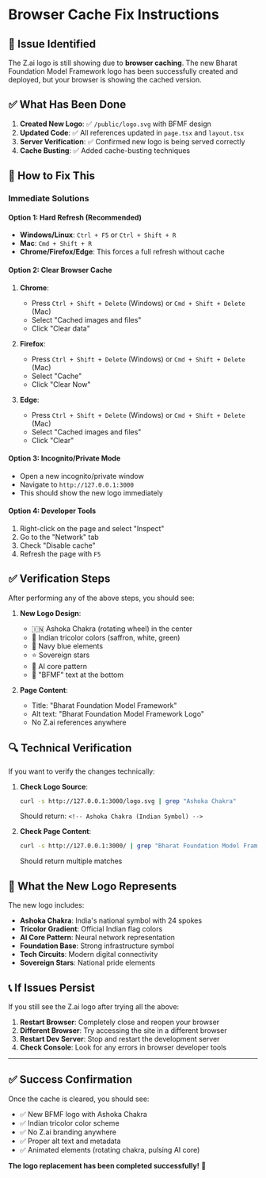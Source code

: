 # Browser Cache Fix Instructions

## 🚨 Issue Identified

The Z.ai logo is still showing due to **browser caching**. The new Bharat Foundation Model Framework logo has been successfully created and deployed, but your browser is showing the cached version.

## ✅ What Has Been Done

1. **Created New Logo**: ✅ `/public/logo.svg` with BFMF design
2. **Updated Code**: ✅ All references updated in `page.tsx` and `layout.tsx`
3. **Server Verification**: ✅ Confirmed new logo is being served correctly
4. **Cache Busting**: ✅ Added cache-busting techniques

## 🔧 How to Fix This

### **Immediate Solutions**

#### **Option 1: Hard Refresh (Recommended)**
- **Windows/Linux**: `Ctrl + F5` or `Ctrl + Shift + R`
- **Mac**: `Cmd + Shift + R`
- **Chrome/Firefox/Edge**: This forces a full refresh without cache

#### **Option 2: Clear Browser Cache**
1. **Chrome**: 
   - Press `Ctrl + Shift + Delete` (Windows) or `Cmd + Shift + Delete` (Mac)
   - Select "Cached images and files"
   - Click "Clear data"

2. **Firefox**:
   - Press `Ctrl + Shift + Delete` (Windows) or `Cmd + Shift + Delete` (Mac)
   - Select "Cache"
   - Click "Clear Now"

3. **Edge**:
   - Press `Ctrl + Shift + Delete` (Windows) or `Cmd + Shift + Delete` (Mac)
   - Select "Cached images and files"
   - Click "Clear"

#### **Option 3: Incognito/Private Mode**
- Open a new incognito/private window
- Navigate to `http://127.0.0.1:3000`
- This should show the new logo immediately

#### **Option 4: Developer Tools**
1. Right-click on the page and select "Inspect"
2. Go to the "Network" tab
3. Check "Disable cache"
4. Refresh the page with `F5`

## ✅ Verification Steps

After performing any of the above steps, you should see:

1. **New Logo Design**:
   - 🇮🇳 Ashoka Chakra (rotating wheel) in the center
   - 🎨 Indian tricolor colors (saffron, white, green)
   - 🔵 Navy blue elements
   - ⭐ Sovereign stars
   - 🤖 AI core pattern
   - 📱 "BFMF" text at the bottom

2. **Page Content**:
   - Title: "Bharat Foundation Model Framework"
   - Alt text: "Bharat Foundation Model Framework Logo"
   - No Z.ai references anywhere

## 🔍 Technical Verification

If you want to verify the changes technically:

1. **Check Logo Source**:
   ```bash
   curl -s http://127.0.0.1:3000/logo.svg | grep "Ashoka Chakra"
   ```
   Should return: `<!-- Ashoka Chakra (Indian Symbol) -->`

2. **Check Page Content**:
   ```bash
   curl -s http://127.0.0.1:3000/ | grep "Bharat Foundation Model Framework"
   ```
   Should return multiple matches

## 🚀 What the New Logo Represents

The new logo includes:
- **Ashoka Chakra**: India's national symbol with 24 spokes
- **Tricolor Gradient**: Official Indian flag colors
- **AI Core Pattern**: Neural network representation
- **Foundation Base**: Strong infrastructure symbol
- **Tech Circuits**: Modern digital connectivity
- **Sovereign Stars**: National pride elements

## 📞 If Issues Persist

If you still see the Z.ai logo after trying all the above:

1. **Restart Browser**: Completely close and reopen your browser
2. **Different Browser**: Try accessing the site in a different browser
3. **Restart Dev Server**: Stop and restart the development server
4. **Check Console**: Look for any errors in browser developer tools

---

## ✅ Success Confirmation

Once the cache is cleared, you should see:
- ✅ New BFMF logo with Ashoka Chakra
- ✅ Indian tricolor color scheme
- ✅ No Z.ai branding anywhere
- ✅ Proper alt text and metadata
- ✅ Animated elements (rotating chakra, pulsing AI core)

**The logo replacement has been completed successfully!** 🎉